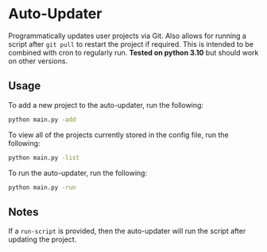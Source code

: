 # Auto-Updater

Programmatically updates user projects via Git. Also allows for running a script after `git pull` to restart the project if required. This is intended to be combined with cron to regularly run. **Tested on python 3.10** but should work on other versions.

## Usage

To add a new project to the auto-updater, run the following:
```bash
python main.py -add
```

To view all of the projects currently stored in the config file, run the following:
```bash
python main.py -list
```

To run the auto-updater, run the following:
```bash
python main.py -run
```

## Notes

If a `run-script` is provided, then the auto-updater will run the script after updating the project.
